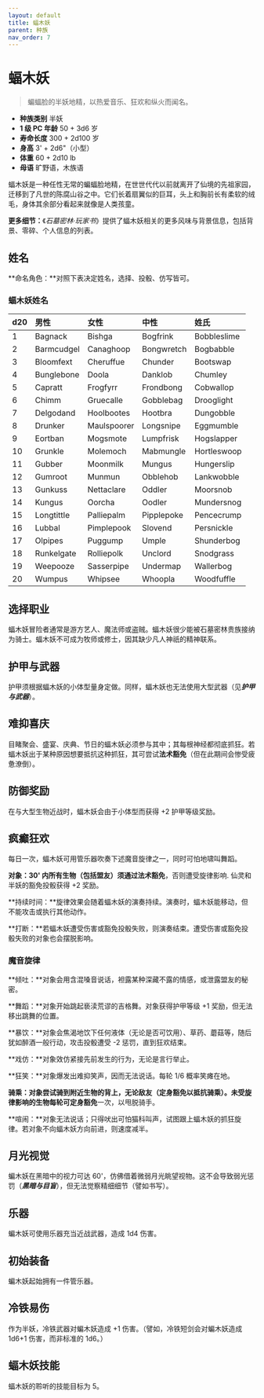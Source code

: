 ```yaml
---
layout: default
title: 蝠木妖
parent: 种族
nav_order: 7
---
```


# 蝠木妖

> 蝙蝠脸的半妖地精，以热爱音乐、狂欢和纵火而闻名。

- **种族类别**	半妖
- **1 级 PC 年龄**	50 + 3d6 岁
- **寿命长度**	300 + 2d100 岁
- **身高**	3' + 2d6"（小型）
- **体重**	60 + 2d10 lb
- **母语**	旷野语，木族语

蝠木妖是一种任性无常的蝙蝠脸地精，在世世代代以前就离开了仙境的先祖家园，迁移到了凡世的陈腐山谷之中。它们长着扇翼似的巨耳，头上和胸前长有柔软的绒毛，身体其余部分看起来就像是人类孩童。

**更多细节：**《*石墓密林·玩家书*》提供了蝠木妖相关的更多风味与背景信息，包括背景、零碎、个人信息的列表。

## 姓名

**命名角色：**对照下表决定姓名，选择、投骰、仿写皆可。

### 蝠木妖姓名

| d20 | 男性 | 女性 | 中性 | 姓氏 |
| :--- | :--------- | :---------- | :--------- | :---------- |
| 1 | Bagnack | Bishga | Bogfrink | Bobbleslime |
| 2 | Barmcudgel | Canaghoop | Bongwretch | Bogbabble |
| 3 | Bloomfext | Cheruffue | Chunder | Bootswap |
| 4 | Bunglebone | Doola | Danklob | Chumley |
| 5 | Capratt | Frogfyrr | Frondbong | Cobwallop |
| 6 | Chimm | Gruecalle | Gobblebag | Drooglight |
| 7 | Delgodand | Hoolbootes | Hootbra | Dungobble |
| 8 | Drunker | Maulspoorer | Longsnipe | Eggmumble |
| 9 | Eortban | Mogsmote | Lumpfrisk | Hogslapper |
| 10 | Grunkle | Molemoch | Mabmungle | Hortleswoop |
| 11 | Gubber | Moonmilk | Mungus | Hungerslip |
| 12 | Gumroot | Munmun | Obblehob | Lankwobble |
| 13 | Gunkuss | Nettaclare | Oddler | Moorsnob |
| 14 | Kungus | Oorcha | Oodler | Mundersnog |
| 15 | Longtittle | Palliepalm | Pipplepoke | Pencecrump |
| 16 | Lubbal | Pimplepook | Slovend | Persnickle |
| 17 | Olpipes | Puggump | Umple | Shunderbog |
| 18 | Runkelgate | Rolliepolk | Unclord | Snodgrass |
| 19 | Weepooze | Sasserpipe | Undermap | Wallerbog |
| 20 | Wumpus | Whipsee | Whoopla | Woodfuffle |

## 选择职业

蝠木妖冒险者通常是游方艺人、魔法师或盗贼。蝠木妖很少能被石墓密林贵族接纳为骑士。蝠木妖不可成为牧师或修士，因其缺少凡人神祇的精神联系。

## 护甲与武器

护甲须根据蝠木妖的小体型量身定做。同样，蝠木妖也无法使用大型武器（见***护甲与武器***）。

## 难抑喜庆

目睹聚会、盛宴、庆典、节日的蝠木妖必须参与其中；其每根神经都彻底抓狂。若蝠木妖出于某种原因想要抵抗这种抓狂，其可尝试**法术豁免**（但在此期间会惨受疲惫潦倒）。

## 防御奖励

在与大型生物近战时，蝠木妖会由于小体型而获得 +2 护甲等级奖励。

## 疯癫狂欢

每日一次，蝠木妖可用管乐器吹奏下述魔音旋律之一，同时可怕地啸叫舞蹈。

**对象：**30' 内所有生物（包括盟友）须通过**法术豁免**，否则遭受旋律影响. 仙灵和半妖的豁免投骰获得 +2 奖励。

**持续时间：**旋律效果会随着蝠木妖的演奏持续。演奏时，蝠木妖能移动，但不能攻击或执行其他动作。

**打断：**若蝠木妖遭受伤害或豁免投骰失败，则演奏结束。遭受伤害或豁免投骰失败的对象也会摆脱影响。

### 魔音旋律

**倾吐：**对象会用含混嗓音说话，袒露某种深藏不露的情感，或泄露盟友的秘密。

**舞蹈：**对象开始跳起亵渎荒谬的吉格舞。对象获得护甲等级 +1 奖励，但无法移出跳舞的位置。

**暴饮：**对象会焦渴地饮下任何液体（无论是否可饮用）、草药、蘑菇等，随后犹如醉酒一般行动，攻击投骰遭受 -2 惩罚，直到狂欢结束。

**戏仿：**对象效仿紧接先前发生的行为，无论是言行举止。

**狂笑：**对象爆发出难抑笑声，因而无法说话。每轮 1/6 概率笑瘫在地。

**骑乘：**对象尝试骑到附近生物的背上，无论敌友（**定身豁免**以抵抗骑乘）。未受旋律影响的生物每轮可**定身豁免**一次，以甩脱骑手。

**喧闹：**对象无法说话；只得吠出可怕猫科叫声，试图跟上蝠木妖的抓狂旋律。若对象不向蝠木妖方向前进，则速度减半。

## 月光视觉

蝙木妖在黑暗中的视力可达 60'，仿佛借着微弱月光眺望视物。这不会导致弱光惩罚（***黑暗与目盲***），但无法觉察精细细节（譬如书写）。

## 乐器

蝙木妖可使用乐器充当近战武器，造成 1d4 伤害。

## 初始装备

蝙木妖起始拥有一件管乐器。

## 冷铁易伤

作为半妖，冷铁武器对蝙木妖造成 +1 伤害。（譬如，冷铁短剑会对蝙木妖造成 1d6+1 伤害，而非标准的 1d6。）

## 蝠木妖技能

蝠木妖的聆听的技能目标为 5。
